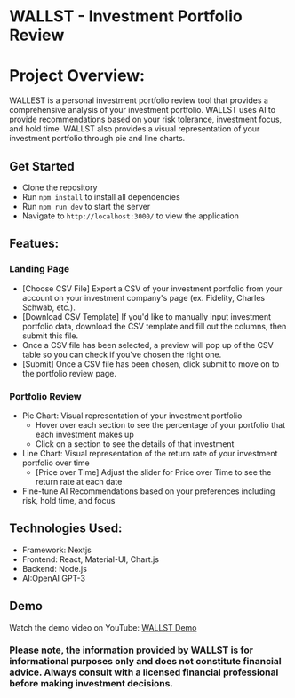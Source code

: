 # WALLST - Investment Portfolio Review

# Project Overview:
WALLEST is a personal investment portfolio review tool that provides a comprehensive analysis of your investment portfolio. WALLST uses AI to provide recommendations based on your risk tolerance, investment focus, and hold time. WALLST also provides a visual representation of your investment portfolio through pie and line charts.

## Get Started
- Clone the repository
- Run `npm install` to install all dependencies
- Run `npm run dev` to start the server
- Navigate to `http://localhost:3000/` to view the application


## Featues:
### Landing Page
- [Choose CSV File] Export a CSV of your investment portfolio from your account on your investment company's page (ex. Fidelity, Charles Schwab, etc.).
- [Download CSV Template] If you'd like to manually input investment portfolio data, download the CSV template and fill out the columns, then submit this file.
- Once a CSV file has been selected, a preview will pop up of the CSV table so you can check if you've chosen the right one.
- [Submit] Once a CSV file has been chosen, click submit to move on to the portfolio review page.

### Portfolio Review
- Pie Chart: Visual representation of your investment portfolio
  - Hover over each section to see the percentage of your portfolio that each investment makes up
  - Click on a section to see the details of that investment
- Line Chart: Visual representation of the return rate of your investment portfolio over time
  - [Price over Time] Adjust the slider for Price over Time to see the return rate at each date
- Fine-tune AI Recommendations based on your preferences including risk, hold time, and focus

## Technologies Used:
- Framework: Nextjs
- Frontend: React, Material-UI, Chart.js
- Backend: Node.js
- AI:OpenAI GPT-3

## Demo
Watch the demo video on YouTube: [WALLST Demo](https://youtu.be/jZs3sxqQ13E)

   
### Please note, the information provided by WALLST is for informational purposes only and does not constitute financial advice. Always consult with a licensed financial professional before making investment decisions.
